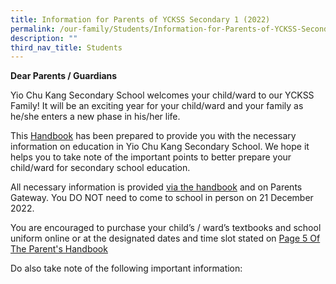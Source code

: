 ```yaml
---
title: Information for Parents of YCKSS Secondary 1 (2022)
permalink: /our-family/Students/Information-for-Parents-of-YCKSS-Secondary-1-2022/
description: ""
third_nav_title: Students
---
```

**Dear Parents / Guardians**

Yio Chu Kang Secondary School welcomes your child/ward to our YCKSS Family! It will be an exciting year for your child/ward and your family as he/she enters a new phase in his/her life.

This [Handbook](/files/Students/Info%20for%20Prnts%20of%20YCKSS%20Sec%201/YCKSS%20Parents%20Handbook%20for%20Secondary%20One%202022.pdf) has been prepared to provide you with the necessary information on education in Yio Chu Kang Secondary School. We hope it helps you to take note of the important points to better prepare your child/ward for secondary school education.

All necessary information is provided [via the handbook](/files/Students/Info%20for%20Prnts%20of%20YCKSS%20Sec%201/YCKSS%20Parents%20Handbook%20for%20Secondary%20One%202022.pdf) and on Parents Gateway. You DO NOT need to come to school in person on 21 December 2022.

You are encouraged to purchase your child’s / ward’s textbooks and school uniform online or at the designated dates and time slot stated on [Page 5 Of The Parent's Handbook](/Page-5-Of-The-Parents-Handbook/)

Do also take note of the following important information: